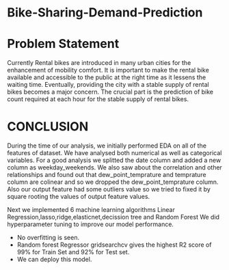 # Bike-Sharing-Demand-Prediction

# Problem Statement

Currently Rental bikes are introduced in many urban cities for the enhancement of mobility comfort. It is important to make the rental bike available and accessible to the public at the right time as it lessens the waiting time. Eventually, providing the city with a stable supply of rental bikes becomes a major concern. The crucial part is the prediction of bike count required at each hour for the stable supply of rental bikes.

# CONCLUSION
During the time of our analysis, we initially performed EDA on all of the features of dataset. We have analysed both numerical as well as categorical variables. For a good analysis we splitted the date column and added a new column as weekday_weekends. We also saw about the correlation and other relationships and found out that dew_point_temprature and temprature column are colinear and so we dropped the dew_point_temprature column. Also our output feature had some outliers value so we tried to fixed it by square rooting the values of output feature values.

Next we implemented 6 machine learning algorithms Linear Regression,lasso,ridge,elasticnet,decission tree and Random Forest We did hyperparameter tuning to improve our model performance.

* No overfitting is seen.
* Random forest Regressor gridsearchcv gives the highest R2 score of 99% for Train Set and 92% for Test set.
* We can deploy this model.
